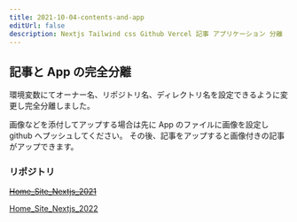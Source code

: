 ```yaml
---
title: 2021-10-04-contents-and-app
editUrl: false
description: Nextjs Tailwind css Github Vercel 記事 アプリケーション 分離
---
```


## 記事と App の完全分離

環境変数にてオーナー名、リポジトリ名、ディレクトリ名を設定できるように変更し完全分離しました。

画像などを添付してアップする場合は先に App のファイルに画像を設定し github へプッシュしてください。
その後、記事をアップすると画像付きの記事がアップできます。

### リポジトリ

~~[Home\_Site\_Nextjs\_2021](https://github.com/nuovotaka/home_site_nextjs_2021)~~

[Home\_Site\_Nextjs\_2022](https://github.com/nuovotaka/home_site_nextjs_2022)

